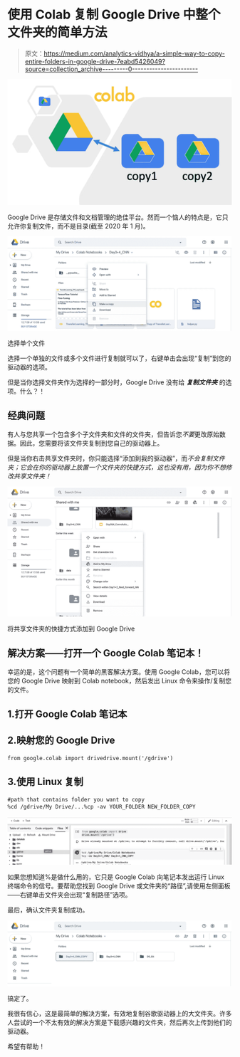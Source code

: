 # 使用 Colab 复制 Google Drive 中整个文件夹的简单方法

> 原文：<https://medium.com/analytics-vidhya/a-simple-way-to-copy-entire-folders-in-google-drive-7eabd5426049?source=collection_archive---------0----------------------->

![](img/f8762943605d88989d92bc9443756320.png)

Google Drive 是存储文件和文档管理的绝佳平台。然而一个恼人的特点是，它只允许你复制文件，而不是目录(截至 2020 年 1 月)。

![](img/ecebc671b181b4e413d371cb26887b17.png)

选择单个文件

选择一个单独的文件或多个文件进行复制就可以了，右键单击会出现“复制”到您的驱动器的选项。

但是当你选择文件夹作为选择的一部分时，Google Drive 没有给 ***复制文件夹*** 的选项。什么？！

## 经典问题

有人与您共享一个包含多个子文件夹和文件的文件夹，但告诉您*不要*更改原始数据。因此，您需要将该文件夹复制到您自己的驱动器上。

但是当你右击共享文件夹时，你只能选择“添加到我的驱动器”，而*不会复制文件夹；它会在你的驱动器上放置一个文件夹的快捷方式，这也没有用，因为你不想修改共享文件夹！*

![](img/9f4c2347abcac51bc5f0836c8882fe97.png)

将共享文件夹的快捷方式添加到 Google Drive

## 解决方案——打开一个 Google Colab 笔记本！

幸运的是，这个问题有一个简单的黑客解决方案。使用 Google Colab，您可以将您的 Google Drive 映射到 Colab notebook，然后发出 Linux 命令来操作/复制您的文件。

## 1.打开 Google Colab 笔记本

## 2.映射您的 Google Drive

```
from google.colab import drivedrive.mount('/gdrive')
```

## 3.使用 Linux 复制

```
#path that contains folder you want to copy
%cd /gdrive/My Drive/...%cp -av YOUR_FOLDER NEW_FOLDER_COPY
```

![](img/ee59469e24501d117252dc9d666f9298.png)

如果您想知道%是做什么用的，它只是 Google Colab 向笔记本发出运行 Linux 终端命令的信号。要帮助您找到 Google Drive 或文件夹的“路径”,请使用左侧面板——右键单击文件夹会出现“复制路径”选项。

最后，确认文件夹复制成功。

![](img/2e9a3c6624ed181f5ff98631287ef943.png)

搞定了。

我很有信心，这是最简单的解决方案，有效地复制谷歌驱动器上的大文件夹。许多人尝试的一个不太有效的解决方案是下载感兴趣的文件夹，然后再次上传到他们的驱动器。

希望有帮助！